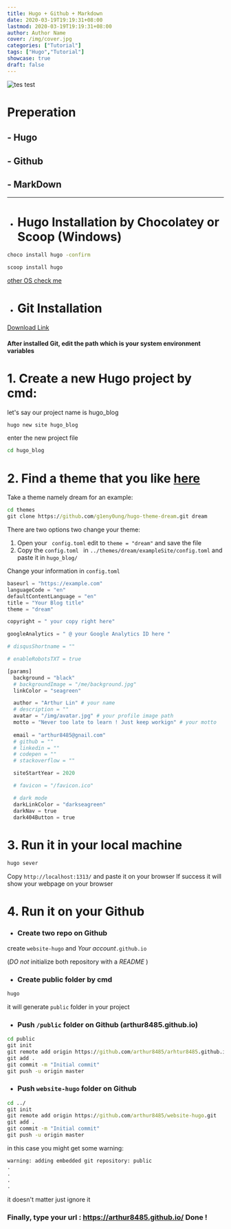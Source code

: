 ```yaml
---
title: Hugo + Github + Markdown
date: 2020-03-19T19:19:31+08:00
lastmod: 2020-03-19T19:19:31+08:00
author: Author Name
cover: /img/cover.jpg
categories: ["Tutorial"]
tags: ["Hugo","Tutorial"]
showcase: true
draft: false
---
```


![tes test](https://encrypted-tbn0.gstatic.com/images?q=tbn%3AANd9GcQBiIx8KlwIwB9QPrC16vUdTcpU3cv_q3O6oyKABaH7SE9CRdaO)


# Preperation
## - Hugo
## - Github
## - MarkDown

---

- # Hugo Installation by Chocolatey or Scoop (Windows)

```cmd
choco install hugo -confirm

scoop install hugo
```
[other OS check me](https://gohugo.io/getting-started/installing/)

- # Git Installation

[Download Link](https://git-scm.com/downloads)

#### After installed Git, edit the path which is your system environment variables


# 1. Create a new Hugo project by cmd:

let's say our project name is hugo_blog

```cmd
hugo new site hugo_blog
```
enter the new project file

```cmd
cd hugo_blog
```

# 2. Find a theme that you like  [here](https://themes.gohugo.io/)

Take a theme namely dream for an example: 

```cmd
cd themes
git clone https://github.com/g1eny0ung/hugo-theme-dream.git dream
```
There are two options two change your theme:
1. Open your ``` config.toml``` edit to  ```theme = "dream"``` and save the file
2. Copy the ```config.toml ``` in  ``` ../themes/dream/exampleSite/config.toml ``` and paste it in ```hugo_blog/```

Change your information in ```config.toml ``` 
```python
baseurl = "https://example.com"
languageCode = "en"
defaultContentLanguage = "en"
title = "Your Blog title" 
theme = "dream"

copyright = " your copy right here"

googleAnalytics = " @ your Google Analytics ID here "

# disqusShortname = ""

# enableRobotsTXT = true

[params]
  background = "black"
  # backgroundImage = "/me/background.jpg"
  linkColor = "seagreen"

  author = "Arthur Lin" # your name
  # description = ""
  avatar = "/img/avatar.jpg" # your profile image path
  motto = "Never too late to learn ! Just keep workign" # your motto
  
  email = "arthur8485@gnail.com"
  # github = ""
  # linkedin = ""
  # codepen = ""
  # stackoverflow = ""

  siteStartYear = 2020

  # favicon = "/favicon.ico"

  # dark mode
  darkLinkColor = "darkseagreen"
  darkNav = true 
  dark404Button = true
```

# 3. Run it in your local machine

```cmd
hugo sever 
```
Copy ```http://localhost:1313/``` and paste it on your browser
If success it will show your webpage on your browser


# 4. Run it on your Github
- ### Create two repo on Github
create ```website-hugo``` and  *Your account*```.github.io 	```  

(*DO not* initialize both repository with a *README* )
- ### Create public folder by cmd
```cmd
hugo
```
 it will generate ```public``` folder in your project

 - ### Push  ```/public``` folder on Github (arthur8485.github.io)

 ```cmd
cd public                                                                             # enter public folder
git init                                                                              # initialize public folder
git remote add origin https://github.com/arthur8485/arhtur8485.github.io.git          # remote your repo
git add .                                                                             # add all files in the folder
git commit -m "Initial commit"                                                        # commit ~~~
git push -u origin master
 ```

 - ### Push ```website-hugo``` folder on Github
 ```cmd
cd ../
git init
git remote add origin https://github.com/arthur8485/website-hugo.git
git add .
git commit -m "Initial commit"
git push -u origin master
 ```
in this case you might get some warning:
``` cmd 
warning: adding embedded git repository: public
.
.
.
.

```
it doesn't matter just ignore it

### Finally, type your url :  https://arthur8485.github.io/ Done !